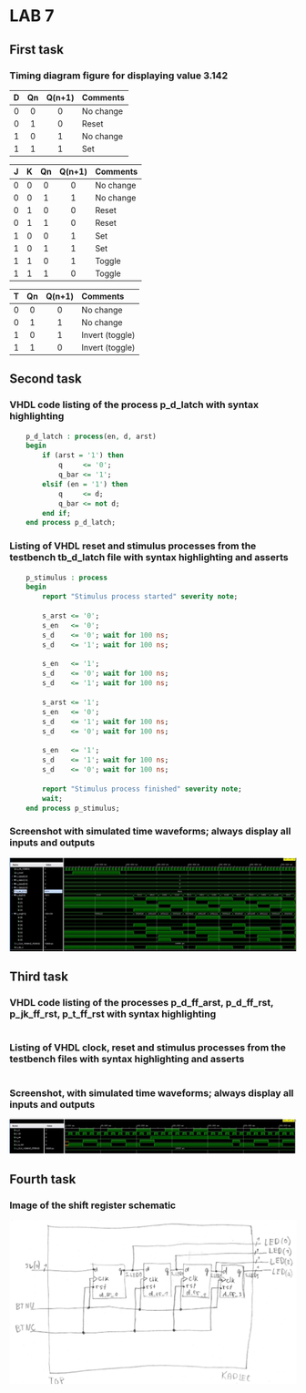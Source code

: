 # LAB 7

## First task

### Timing diagram figure for displaying value 3.142

   | **D** | **Qn** | **Q(n+1)** | **Comments** |
   | :-: | :-: | :-: | :-- |
   | 0 | 0 | 0 | No change |
   | 0 | 1 | 0 | Reset |
   | 1 | 0 | 1 | No change |
   | 1 | 1 | 1 | Set |

   | **J** | **K** | **Qn** | **Q(n+1)** | **Comments** |
   | :-: | :-: | :-: | :-: | :-- |
   | 0 | 0 | 0 | 0 | No change |
   | 0 | 0 | 1 | 1 | No change |
   | 0 | 1 | 0 | 0 | Reset |
   | 0 | 1 | 1 | 0 | Reset |
   | 1 | 0 | 0 | 1 | Set |
   | 1 | 0 | 1 | 1 | Set |
   | 1 | 1 | 0 | 1 | Toggle |
   | 1 | 1 | 1 | 0 | Toggle |

   | **T** | **Qn** | **Q(n+1)** | **Comments** |
   | :-: | :-: | :-: | :-- |
   | 0 | 0 | 0 | No change |
   | 0 | 1 | 1 | No change |
   | 1 | 0 | 1 | Invert (toggle) |
   | 1 | 1 | 0 | Invert (toggle) |

## Second task

### VHDL code listing of the process p_d_latch with syntax highlighting

```vhdl
    p_d_latch : process(en, d, arst)
    begin
        if (arst = '1') then
            q     <= '0';
            q_bar <= '1';
        elsif (en = '1') then
            q     <= d;
            q_bar <= not d;
        end if;
    end process p_d_latch;
```

### Listing of VHDL reset and stimulus processes from the testbench tb_d_latch file with syntax highlighting and asserts

```vhdl
    p_stimulus : process
    begin
        report "Stimulus process started" severity note;

        s_arst <= '0';
        s_en   <= '0'; 
        s_d    <= '0'; wait for 100 ns;
        s_d    <= '1'; wait for 100 ns;
        
        s_en   <= '1'; 
        s_d    <= '0'; wait for 100 ns;
        s_d    <= '1'; wait for 100 ns;
        
        s_arst <= '1';
        s_en   <= '0'; 
        s_d    <= '1'; wait for 100 ns;
        s_d    <= '0'; wait for 100 ns;
        
        s_en   <= '1'; 
        s_d    <= '1'; wait for 100 ns;
        s_d    <= '0'; wait for 100 ns;

        report "Stimulus process finished" severity note;
        wait;
    end process p_stimulus;
```

### Screenshot with simulated time waveforms; always display all inputs and outputs

![simulated time waveforms](Images/waveform.JPG)

## Third task

### VHDL code listing of the processes p_d_ff_arst, p_d_ff_rst, p_jk_ff_rst, p_t_ff_rst with syntax highlighting

```vhdl

```

### Listing of VHDL clock, reset and stimulus processes from the testbench files with syntax highlighting and asserts

```vhdl

```

### Screenshot, with simulated time waveforms; always display all inputs and outputs

![simulated time waveforms](Images/waveform1.JPG)

## Fourth task

### Image of the shift register schematic

![schema of shift register](Images/schema.JPG)
